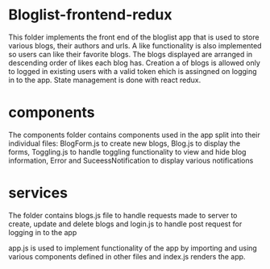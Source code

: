 # Bloglist-frontend-redux

This folder implements the front end of the bloglist app that is used to store various blogs, their authors and urls. A like functionality is also implemented so users can like their favorite blogs. The blogs displayed are arranged in descending order of likes each blog has. Creation a of blogs is allowed only to logged in existing users with a valid token ehich is assingned on logging in to the app. State management is done with react redux.

# components

The components folder contains components used in the app split into their individual files: BlogForm.js to create new blogs, Blog.js to display the forms, Toggling.js to handle toggling functionality to view and hide blog information, Error and SuceessNotification to display various notifications

# services

The folder contains blogs.js file to handle requests made to server to create, update and delete blogs and login.js to handle post request for logging in to the app

app.js is used to implement functionality of the app by importing and using various components defined in other files and index.js renders the app.

